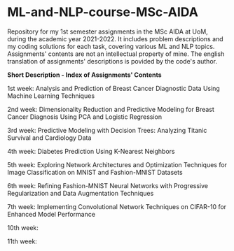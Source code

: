 # ML-and-NLP-course-MSc-AIDA
 Repository for my 1st semester assignments in the MSc AIDA at UoM, during the academic year 2021-2022. It includes problem descriptions and my coding solutions for each task, covering various ML and NLP topics. Assignments' contents are not an intellectual property of mine. The english translation of assignments' descriptions is povided by the code's author.

**Short Description - Index of Assignments' Contents**

1st week: Analysis and Prediction of Breast Cancer Diagnostic Data Using Machine Learning Techniques

2nd week: Dimensionality Reduction and Predictive Modeling for Breast Cancer Diagnosis Using PCA and Logistic Regression

3rd week: Predictive Modeling with Decision Trees: Analyzing Titanic Survival and Cardiology Data

4th week: Diabetes Prediction Using K-Nearest Neighbors

5th week: Exploring Network Architectures and Optimization Techniques for Image Classification on MNIST and Fashion-MNIST Datasets

6th week: Refining Fashion-MNIST Neural Networks with Progressive Regularization and Data Augmentation Techniques

7th week: Implementing Convolutional Network Techniques on CIFAR-10 for Enhanced Model Performance

10th week:

11th week:

